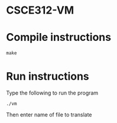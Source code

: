 # CSCE312-VM

# Compile instructions
    make

# Run instructions
Type the following to run the program

    ./vm

Then enter name of file to translate
